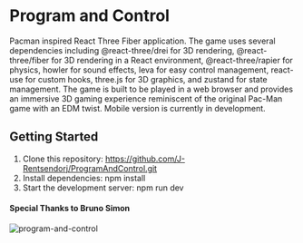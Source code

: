 # **Program and Control**
Pacman inspired React Three Fiber application. The game uses several dependencies including @react-three/drei for 3D rendering, @react-three/fiber for 3D rendering in a React environment, @react-three/rapier for physics, howler for sound effects, leva for easy control management, react-use for custom hooks, three.js for 3D graphics, and zustand for state management. The game is built to be played in a web browser and provides an immersive 3D gaming experience reminiscent of the original Pac-Man game with an EDM twist. Mobile version is currently in development. 

## Getting Started
1. Clone this repository: https://github.com/J-Rentsendorj/ProgramAndControl.git
2. Install dependencies: npm install
3. Start the development server: npm run dev

#### Special Thanks to Bruno Simon

![program-and-control](https://github.com/J-Rentsendorj/ProgramAndControl/assets/99370192/c93a544c-7683-4325-8f75-95f201da8515)
